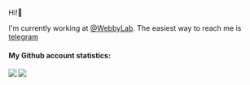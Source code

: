 Hi!👋

I'm currently working at [@WebbyLab](https://github.com/WebbyLab).
The easiest way to reach me is [telegram](https://t.me/k33nice)

#### My Github account statistics:
<span>
  <img align="left" src="https://github.k33nice.com/api?username=k33nice&show_icons=true&theme=radical"/>
</span>
<span>
  <img align="left" src="https://github.k33nice.com/api/top-langs/?username=k33nice&theme=radical&langs_count=8&exclude_repo=newfilms" />
</span>
